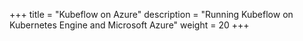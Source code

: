 +++
title = "Kubeflow on Azure"
description = "Running Kubeflow on Kubernetes Engine and Microsoft Azure"
weight = 20
+++
